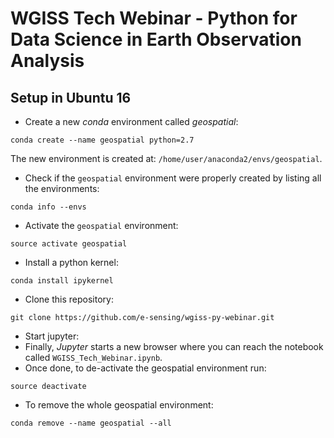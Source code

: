 # WGISS Tech Webinar - Python for Data Science in Earth Observation Analysis

## Setup in Ubuntu 16

- Create a new *conda* environment called *geospatial*:
```
conda create --name geospatial python=2.7
```

The new environment is created at: ```/home/user/anaconda2/envs/geospatial```.

- Check if the ```geospatial``` environment were properly created by listing all the environments:
```
conda info --envs
```
- Activate the ```geospatial``` environment:
```
source activate geospatial
```
- Install a python kernel:
```
conda install ipykernel
```
- Clone this repository:
```
git clone https://github.com/e-sensing/wgiss-py-webinar.git
```
- Start jupyter:
- Finally, *Jupyter* starts a new browser where you can reach the notebook called ```WGISS_Tech_Webinar.ipynb```.
- Once done, to de-activate the geospatial environment run:
```
source deactivate
```
- To remove the whole geospatial environment:
```
conda remove --name geospatial --all
```
